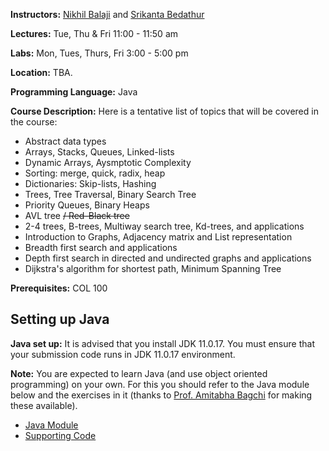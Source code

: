 
**Instructors:** [Nikhil Balaji](https://sites.google.com/view/nikhilbalaji/) and [Srikanta Bedathur](https://www.cse.iitd.ac.in/~srikanta/)


**Lectures:** Tue, Thu & Fri   11:00 - 11:50 am

**Labs:** Mon, Tues, Thurs, Fri  3:00 - 5:00 pm 

**Location:** TBA. 

**Programming Language:** Java 

**Course Description:** Here is a tentative list of topics that will be covered in the course:

- Abstract data types
- Arrays, Stacks, Queues, Linked-lists
- Dynamic Arrays, Aysmptotic Complexity
- Sorting: merge, quick, radix, heap
- Dictionaries: Skip-lists, Hashing
- Trees, Tree Traversal, Binary Search Tree
- Priority Queues, Binary Heaps
- AVL tree ~~/ Red-Black tree~~
- 2-4 trees, B-trees, Multiway search tree, Kd-trees, and applications
- Introduction to Graphs, Adjacency matrix and List representation
- Breadth first search and applications
- Depth first search in directed and undirected graphs and applications
- Dijkstra's algorithm for shortest path, Minimum Spanning Tree



**Prerequisites:** COL 100


## Setting up Java

**Java set up:** It is advised that you install JDK 11.0.17. You must ensure that your submission code runs in JDK 11.0.17 environment.

**Note:** You are expected to learn Java (and use object oriented programming) on your own. For this you should refer to the Java module below and the exercises in it (thanks to [Prof. Amitabha Bagchi](https://www.cse.iitd.ac.in/~bagchi/) for making these available).

- [Java Module](http://www.cse.iitd.ac.in/~bagchi/courses/supplements/JavaLabModule2018.pdf)
- [Supporting Code](http://www.cse.iitd.ac.in/~bagchi/courses/supplements/JavaLabModuleCode2018.zip)
